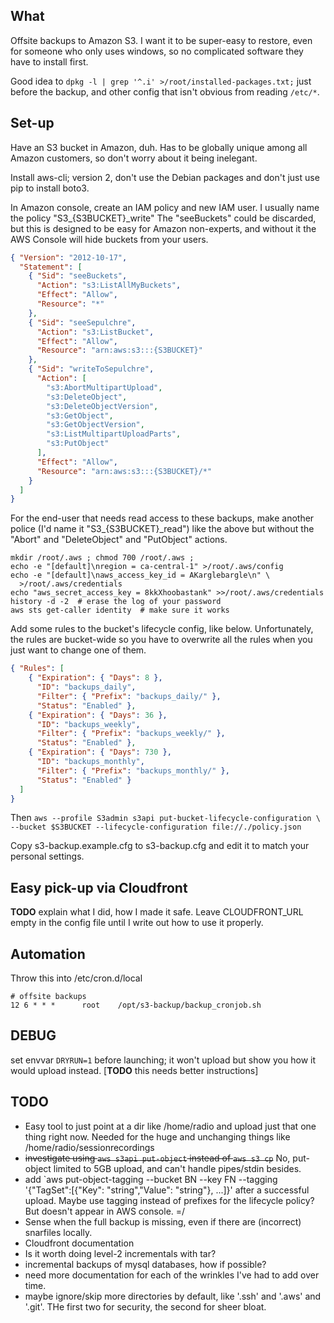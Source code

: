 What
----
Offsite backups to Amazon S3.  I want it to be super-easy to restore,
even for someone who only uses windows, so no complicated software they
have to install first.

Good idea to `dpkg -l | grep '^.i' >/root/installed-packages.txt;` just
before the backup, and other config that isn't obvious from reading
`/etc/*`.

Set-up
------
Have an S3 bucket in Amazon, duh.  Has to be globally unique among
all Amazon customers, so don't worry about it being inelegant.

Install aws-cli; version 2, don't use the Debian packages and
don't just use pip to install boto3.

In Amazon console, create an IAM policy and new IAM user.
I usually name the policy "S3\_{S3BUCKET}\_write"
The "seeBuckets" could be discarded, but this is designed
to be easy for Amazon non-experts, and without it the AWS Console
will hide buckets from your users.
```json
{ "Version": "2012-10-17",
  "Statement": [
    { "Sid": "seeBuckets",
      "Action": "s3:ListAllMyBuckets",
      "Effect": "Allow",
      "Resource": "*"
    },
    { "Sid": "seeSepulchre",
      "Action": "s3:ListBucket",
      "Effect": "Allow",
      "Resource": "arn:aws:s3:::{S3BUCKET}"
    },
    { "Sid": "writeToSepulchre",
      "Action": [
        "s3:AbortMultipartUpload",
        "s3:DeleteObject",
        "s3:DeleteObjectVersion",
        "s3:GetObject",
        "s3:GetObjectVersion",
        "s3:ListMultipartUploadParts",
        "s3:PutObject"
      ],
      "Effect": "Allow",
      "Resource": "arn:aws:s3:::{S3BUCKET}/*"
    }
  ]
}
```

For the end-user that needs read access to these backups, make
another police (I'd name it "S3\_{S3BUCKET}\_read") like the above
but without the "Abort" and "DeleteObject" and "PutObject" actions.

```
mkdir /root/.aws ; chmod 700 /root/.aws ;
echo -e "[default]\nregion = ca-central-1" >/root/.aws/config
echo -e "[default]\naws_access_key_id = AKarglebargle\n" \
  >/root/.aws/credentials
echo "aws_secret_access_key = 8kkXhoobastank" >>/root/.aws/credentials
history -d -2  # erase the log of your password
aws sts get-caller identity  # make sure it works
```

Add some rules to the bucket's lifecycle config, like below.
Unfortunately,
the rules are bucket-wide so you have to overwrite all the rules when you
just want to change one of them.
```json
{ "Rules": [
    { "Expiration": { "Days": 8 },
      "ID": "backups_daily",
      "Filter": { "Prefix": "backups_daily/" },
      "Status": "Enabled" },
    { "Expiration": { "Days": 36 },
      "ID": "backups_weekly",
      "Filter": { "Prefix": "backups_weekly/" },
      "Status": "Enabled" },
    { "Expiration": { "Days": 730 },
      "ID": "backups_monthly",
      "Filter": { "Prefix": "backups_monthly/" },
      "Status": "Enabled" }
  ]
}
```
Then
`aws --profile S3admin s3api put-bucket-lifecycle-configuration \
  --bucket $S3BUCKET --lifecycle-configuration file://./policy.json`

Copy s3-backup.example.cfg to s3-backup.cfg and edit it to match
your personal settings.

Easy pick-up via Cloudfront
---------------------------
**TODO** explain what I did, how I made it safe.  Leave 
CLOUDFRONT\_URL empty in the config file until I write
out how to use it properly.

Automation
----------
Throw this into /etc/cron.d/local
```
# offsite backups
12 6 * * *      root    /opt/s3-backup/backup_cronjob.sh
```

DEBUG
-----
set envvar `DRYRUN=1` before launching; it won't upload but show you
how it would upload instead. [**TODO** this needs better instructions]

TODO
----
* Easy tool to just point at a dir like /home/radio and upload just
  that one thing right now.  Needed for the huge and unchanging things
  like /home/radio/sessionrecordings
* ~~investigate using `aws s3api put-object` instead of `aws s3 cp`~~
  No, put-object limited to 5GB upload, and can't handle pipes/stdin besides.
* add `aws put-object-tagging --bucket BN --key FN --tagging
  '{"TagSet":[{"Key": "string","Value": "string"}, ...]}'
  after a successful upload.  Maybe use tagging instead of prefixes
  for the lifecycle policy?  But doesn't appear in AWS console. =/
* Sense when the full backup is missing, even if there are (incorrect)
  snarfiles locally.
* Cloudfront documentation
* Is it worth doing level-2 incrementals with tar?
* incremental backups of mysql databases, how if possible?
* need more documentation for each of the wrinkles I've had to add
  over time.
* maybe ignore/skip more directories by default, like '.ssh' and '.aws'
  and '.git'.  THe first two for security, the second for sheer bloat.
